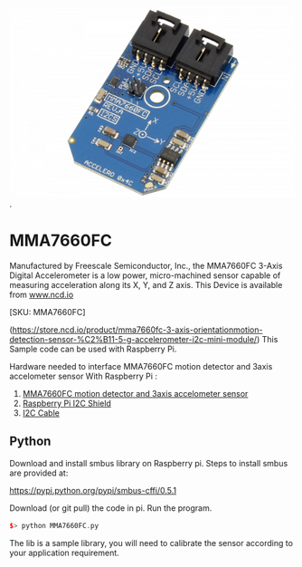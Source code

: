 [![ MMA7660FC](MMA7660FC_I2C.png)](https://store.ncd.io/product/mma7660fc-3-axis-orientationmotion-detection-sensor-%C2%B11-5-g-accelerometer-i2c-mini-module/).

#  MMA7660FC

Manufactured by Freescale Semiconductor, Inc., the MMA7660FC 3-Axis Digital Accelerometer is a low power, micro-machined sensor capable of measuring acceleration along its X, Y, and Z axis.
This Device is available from www.ncd.io 

[SKU: MMA7660FC]

(https://store.ncd.io/product/mma7660fc-3-axis-orientationmotion-detection-sensor-%C2%B11-5-g-accelerometer-i2c-mini-module/)
This Sample code can be used with Raspberry Pi.

Hardware needed to interface MMA7660FC motion detector and 3axis accelometer sensor With Raspberry Pi :
1. <a href="https://store.ncd.io/product/mma7660fc-3-axis-orientationmotion-detection-sensor-%C2%B11-5-g-accelerometer-i2c-mini-module/">MMA7660FC motion detector and 3axis accelometer sensor</a>
2.  <a href="https://store.ncd.io/product/i2c-shield-for-raspberry-pi-3-pi2-with-outward-facing-i2c-port-terminates-over-hdmi-port/">Raspberry Pi I2C Shield</a>
3. <a href="https://store.ncd.io/product/i%C2%B2c-cable/">I2C Cable</a>

## Python
Download and install smbus library on Raspberry pi. Steps to install smbus are provided at:

https://pypi.python.org/pypi/smbus-cffi/0.5.1

Download (or git pull) the code in pi. Run the program.

```cpp
$> python MMA7660FC.py
```
The lib is a sample library, you will need to calibrate the sensor according to your application requirement.
